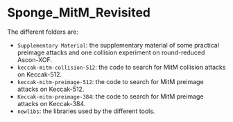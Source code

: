 # Sponge_MitM_Revisited
The different folders are:
- `Supplementary Material`: the supplementary material of some practical preimage attacks and one collision experiment on round-reduced Ascon-XOF.
- `keccak-mitm-collision-512`: the code to search for MitM collision attacks on Keccak-512.
- `keccak-mitm-preimage-512`: the code to search for MitM preimage attacks on Keccak-512.
- `Keccak-mitm-preimage-384`: the code to search for MitM preimage attacks on Keccak-384.
- `newlibs`: the libraries used by the different tools. 
